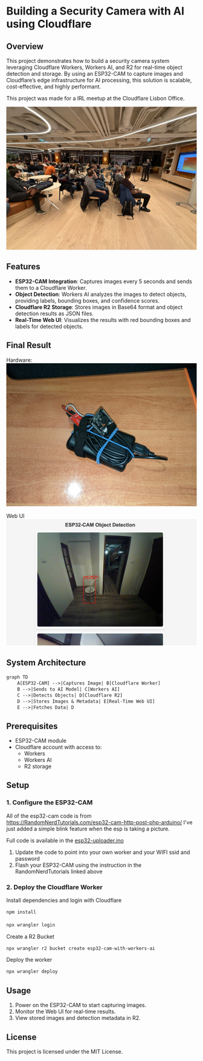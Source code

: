 # Building a Security Camera with AI using Cloudflare

## Overview
This project demonstrates how to build a security camera system leveraging Cloudflare Workers, Workers AI, and R2 for real-time object detection and storage. By using an ESP32-CAM to capture images and Cloudflare’s edge infrastructure for AI processing, this solution is scalable, cost-effective, and highly performant.

This project was made for a IRL meetup at the Cloudflare Lisbon Office.

![presentation](/docs/presentation.jpeg)

## Features
- **ESP32-CAM Integration**: Captures images every 5 seconds and sends them to a Cloudflare Worker.
- **Object Detection**: Workers AI analyzes the images to detect objects, providing labels, bounding boxes, and confidence scores.
- **Cloudflare R2 Storage**: Stores images in Base64 format and object detection results as JSON files.
- **Real-Time Web UI**: Visualizes the results with red bounding boxes and labels for detected objects.

## Final Result
Hardware:
![esp32 cam](/docs/final_result.jpeg)

Web UI
![ui](/docs/ui.png)

## System Architecture
```mermaid
graph TD
    A[ESP32-CAM] -->|Captures Image| B[Cloudflare Worker]
    B -->|Sends to AI Model| C[Workers AI]
    C -->|Detects Objects| D[Cloudflare R2]
    D -->|Stores Images & Metadata| E[Real-Time Web UI]
    E -->|Fetches Data| D
```

## Prerequisites
- ESP32-CAM module
- Cloudflare account with access to:
  - Workers
  - Workers AI
  - R2 storage

## Setup
### 1. Configure the ESP32-CAM
All of the esp32-cam code is from https://RandomNerdTutorials.com/esp32-cam-http-post-php-arduino/ I've just added a
simple blink feature when the esp is taking a picture.

Full code is available in the [esp32-uploader.ino](./esp32-uploader.ino)

1. Update the code to point into your own worker and your WIFI ssid and password
2. Flash your ESP32-CAM using the instruction in the RandomNerdTutorials linked above

### 2. Deploy the Cloudflare Worker

Install dependencies and login with Cloudflare
```bash
npm install

npx wrangler login
```

Create a R2 Bucket
```bash
npx wrangler r2 bucket create esp32-cam-with-workers-ai
```

Deploy the worker
```bash
npx wrangler deploy
```

## Usage
1. Power on the ESP32-CAM to start capturing images.
2. Monitor the Web UI for real-time results.
3. View stored images and detection metadata in R2.

## License
This project is licensed under the MIT License.
